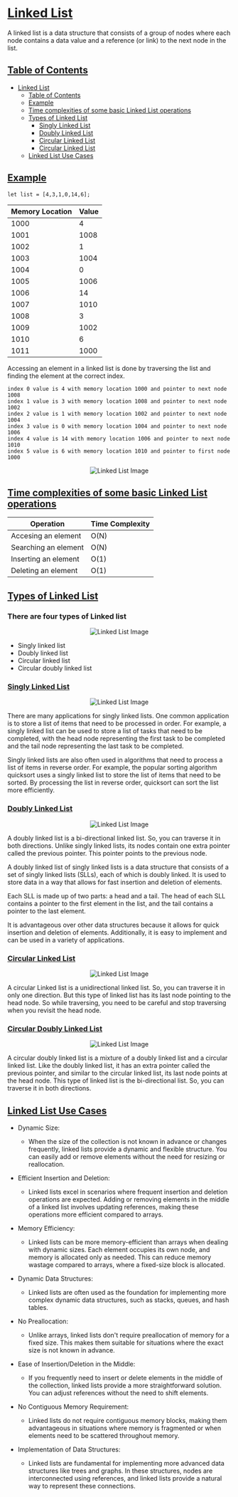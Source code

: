 
# [Linked List](#linkedlist)
A linked list is a data structure that consists of a group of nodes where each node contains a data value and a reference (or link) to the next node in the list.

## [Table of Contents](#table-of-contents)

- [Linked List](#linkedlist)
  - [Table of Contents](#table-of-contents)
  - [Example](#example)
  - [Time complexities of some basic Linked List operations](#time-complexities-of-some-basic-linked-list-operations)
  - [Types of Linked List](#types-of-linked-list)
    - [Singly Linked List](#singly-linked-list)
    - [Doubly Linked List](#doubly-linked-list)
    - [Circular Linked List](#circular-linked-list)
    - [Circular Linked List](#circular-linked-list)
  - [Linked List Use Cases](#linked-list-use-cases)

## [Example](#example)
```
let list = [4,3,1,0,14,6];
```

| Memory Location | Value |
|-----------------|-------|
| 1000             | 4     |
| 1001             | 1008  |
| 1002             | 1     |
| 1003             | 1004  |
| 1004             | 0     |
| 1005             | 1006  |
| 1006             | 14    |
| 1007             | 1010  |
| 1008             | 3     |
| 1009             | 1002  |
| 1010             | 6     |
| 1011             | 1000  |

Accessing an element in a linked list is done by traversing the list and finding the element at the correct index.
```
index 0 value is 4 with memory location 1000 and pointer to next node 1008
index 1 value is 3 with memory location 1008 and pointer to next node 1002
index 2 value is 1 with memory location 1002 and pointer to next node 1004
index 3 value is 0 with memory location 1004 and pointer to next node 1006
index 4 value is 14 with memory location 1006 and pointer to next node 1010
index 5 value is 6 with memory location 1010 and pointer to first node 1000
```

<p align="center">
  <img src="images/LinkedList.png?raw=true" alt="Linked List Image"/>
</p>


## [Time complexities of some basic Linked List operations](#time-complexities-of-some-basic-linked-list-operations)

| Operation | Time Complexity |
|-----------------|-------|
| Accesing an element             | O(N)     |
| Searching an element           | O(N)     |
| Inserting an element             | O(1)     |
| Deleting an element             | O(1)     |

## [Types of Linked List](#types-of-linked-list)

### There are four types of Linked list

<p align="center">
  <img src="images/linkedListTypes.png?raw=true" alt="Linked List Image"/>
</p>

 + Singly linked list
 + Doubly linked list
 + Circular linked list
 + Circular doubly linked list


### [Singly Linked List](#singly-linked-list)


<p align="center">
  <img src="images/singlyLinkedList.png?raw=true" alt="Linked List Image"/>
</p>



There are many applications for singly linked lists. One common application is to store a list of items that need to be processed in order. For example, a singly linked list can be used to store a list of tasks that need to be completed, with the head node representing the first task to be completed and the tail node representing the last task to be completed.

Singly linked lists are also often used in algorithms that need to process a list of items in reverse order. For example, the popular sorting algorithm quicksort uses a singly linked list to store the list of items that need to be sorted. By processing the list in reverse order, quicksort can sort the list more efficiently.

### [Doubly Linked List](#doubly-linked-list)



<p align="center">
  <img src="images/doublyLinkedList.png?raw=true" alt="Linked List Image"/>
</p>



A doubly linked list is a bi-directional linked list. So, you can traverse it in both directions. Unlike singly linked lists, its nodes contain one extra pointer called the previous pointer. This pointer points to the previous node.

A doubly linked list of singly linked lists is a data structure that consists of a set of singly linked lists (SLLs), each of which is doubly linked. It is used to store data in a way that allows for fast insertion and deletion of elements.

Each SLL is made up of two parts: a head and a tail. The head of each SLL contains a pointer to the first element in the list, and the tail contains a pointer to the last element.

It is advantageous over other data structures because it allows for quick insertion and deletion of elements. Additionally, it is easy to implement and can be used in a variety of applications.

### [Circular Linked List](#circular-linked-list)


<p align="center">
  <img src="images/circularLinkedList.png?raw=true" alt="Linked List Image"/>
</p>

A circular Linked list is a unidirectional linked list. So, you can traverse it in only one direction. But this type of linked list has its last node pointing to the head node. So while traversing, you need to be careful and stop traversing when you revisit the head node.

### [Circular Doubly Linked List](#circular-doubly-linked-list)


<p align="center">
  <img src="images/CircularDoublyLinkedList.png?raw=true" alt="Linked List Image"/>
</p>


A circular doubly linked list is a mixture of a doubly linked list and a circular linked list. Like the doubly linked list, it has an extra pointer called the previous pointer, and similar to the circular linked list, its last node points at the head node. This type of linked list is the bi-directional list. So, you can traverse it in both directions.

## [Linked List Use Cases](#linked-list-use-cases)

- Dynamic Size:
  - When the size of the collection is not known in advance or changes frequently, linked lists provide a dynamic and flexible structure. You can easily add or remove elements without the need for resizing or reallocation.

- Efficient Insertion and Deletion:
  - Linked lists excel in scenarios where frequent insertion and deletion operations are expected. Adding or removing elements in the middle of a linked list involves updating references, making these operations more efficient compared to arrays.

- Memory Efficiency:
  - Linked lists can be more memory-efficient than arrays when dealing with dynamic sizes. Each element occupies its own node, and memory is allocated only as needed. This can reduce memory wastage compared to arrays, where a fixed-size block is allocated.

- Dynamic Data Structures:
  - Linked lists are often used as the foundation for implementing more complex dynamic data structures, such as stacks, queues, and hash tables.

- No Preallocation:
  - Unlike arrays, linked lists don't require preallocation of memory for a fixed size. This makes them suitable for situations where the exact size is not known in advance.

- Ease of Insertion/Deletion in the Middle:
  - If you frequently need to insert or delete elements in the middle of the collection, linked lists provide a more straightforward solution. You can adjust references without the need to shift elements.

- No Contiguous Memory Requirement:
  - Linked lists do not require contiguous memory blocks, making them advantageous in situations where memory is fragmented or when elements need to be scattered throughout memory.

- Implementation of Data Structures:
  - Linked lists are fundamental for implementing more advanced data structures like trees and graphs. In these structures, nodes are interconnected using references, and linked lists provide a natural way to represent these connections.